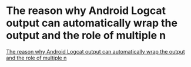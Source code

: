 # The reason why Android Logcat output can automatically wrap the output and the role of multiple n
[The reason why Android Logcat output can automatically wrap the output and the role of multiple n](https://aiwithcloud.com/2022/09/16/the_reason_why_android_logcat_output_can_automatically_wrap_the_output_and_the_role_of_multiple_n/)